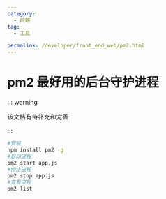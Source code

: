 ```yaml
---
category:
  - 前端
tag:
  - 工具

permalink: /developer/front_end_web/pm2.html
---
```


# pm2 最好用的后台守护进程

::: warning

该文档有待补充和完善

:::

```bash shell
#安装
npm install pm2 -g
#启动进程
pm2 start app.js
#停止进程
pm2 stop app.js
#查看进程
pm2 list
```
